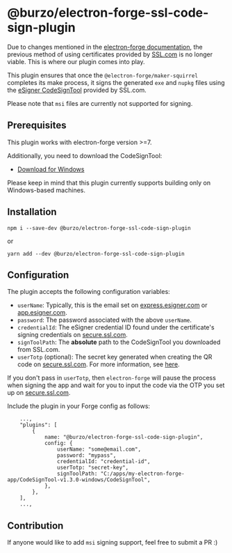 # @burzo/electron-forge-ssl-code-sign-plugin

Due to changes mentioned in the [electron-forge documentation](https://www.electronforge.io/guides/code-signing/code-signing-windows), the previous method of using certificates provided by [SSL.com](https://www.ssl.com/) is no longer viable. This is where our plugin comes into play.

This plugin ensures that once the `@electron-forge/maker-squirrel` completes its make process, it signs the generated `exe` and `nupkg` files using the [eSigner CodeSignTool](https://www.ssl.com/guide/esigner-codesigntool-command-guide/) provided by SSL.com.

Please note that `msi` files are currently not supported for signing.

## Prerequisites

This plugin works with electron-forge version >=7.

Additionally, you need to download the CodeSignTool:

- [Download for Windows](https://www.ssl.com/download/codesigntool-for-windows/)

Please keep in mind that this plugin currently supports building only on Windows-based machines.

## Installation

```
npm i --save-dev @burzo/electron-forge-ssl-code-sign-plugin
```

or

```
yarn add --dev @burzo/electron-forge-ssl-code-sign-plugin
```

## Configuration

The plugin accepts the following configuration variables:

- `userName`: Typically, this is the email set on [express.esigner.com](https://express.esigner.com/esign) or [app.esigner.com](https://app.esigner.com/).
- `password`: The password associated with the above `userName`.
- `credentialId`: The eSigner credential ID found under the certificate's signing credentials on [secure.ssl.com](https://secure.ssl.com/login).
- `signToolPath`: The **absolute** path to the CodeSignTool you downloaded from SSL.com.
- `userTotp` (optional): The secret key generated when creating the QR code on [secure.ssl.com](https://secure.ssl.com/login). For more information, see [here](https://www.ssl.com/how-to/automate-esigner-ev-code-signing/).

If you don't pass in `userTotp`, then `electron-forge` will pause the process when signing the app and wait for you to input the code via the OTP you set up on [secure.ssl.com](https://secure.ssl.com/login).

Include the plugin in your Forge config as follows:

```
    ...,
    "plugins": [
		{
			name: "@burzo/electron-forge-ssl-code-sign-plugin",
			config: {
				userName: "some@email.com",
				password: "mypass",
				credentialId: "credential-id",
				userTotp: "secret-key",
				signToolPath: "C:/apps/my-electron-forge-app/CodeSignTool-v1.3.0-windows/CodeSignTool",
			},
		},
    ],
    ...,
```

## Contribution

If anyone would like to add `msi` signing support, feel free to submit a PR :)
